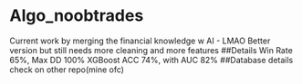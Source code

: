 # Algo_noobtrades
Current work by merging the financial knowledge w AI - LMAO
Better version but still needs more cleaning and more features
##Details
Win Rate 65%, Max DD 100% 
XGBoost ACC 74%, with AUC 82%
##Database details check on other repo(mine ofc)
